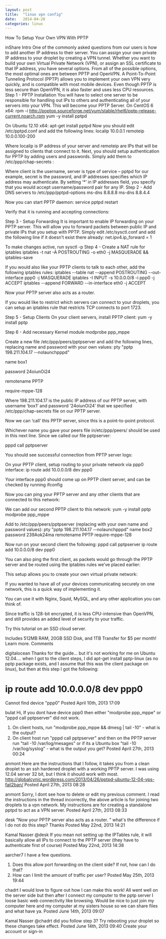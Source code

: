 ```yaml
---
layout: post
title:  "linux vpn config"
date:   2014-04-28
categories: linux
---
```


How To Setup Your Own VPN With PPTP

inShare
Intro
One of the commonly asked questions from our users is how to add another IP address to their server. You can assign your own private IP address to your droplet by creating a VPN tunnel. Whether you want to build your own Virtual Private Network (VPN), or assign an SSL certificate to that IP address, you have several options. From all of the possible options, the most optimal ones are between PPTP and OpenVPN. A Point-To-Point Tunneling Protocol (PPTP) allows you to implement your own VPN very quickly, and is compatible with most mobile devices. Even though PPTP is less secure than OpenVPN, it is also faster and uses less CPU resources.
Step 1 - PPTP Installation
You will have to select one server to be responsible for handling out IPs to others and authenticating all of your servers into your VPN. This will become your PPTP Server.
On CentOS 6 x64:
rpm -i http://poptop.sourceforge.net/yum/stable/rhel6/pptp-release-current.noarch.rpm
yum -y install pptpd

On Ubuntu 12.10 x64:
apt-get install pptpd
Now you should edit /etc/pptpd.conf and add the following lines:
localip 10.0.0.1
remoteip 10.0.0.100-200

Where localip is IP address of your server and remoteip are IPs that will be assigned to clients that connect to it.
Next, you should setup authentication for PPTP by adding users and passwords. Simply add them to /etc/ppp/chap-secrets :


Where client is the username, server is type of service – pptpd for our example, secret is the password, and IP addresses specifies which IP address may authenticate.
By setting ‘*’ in IP addresses field, you specify that you would accept username/password pair for any IP.
Step 2 - Add DNS servers to /etc/ppp/pptpd-options
ms-dns 8.8.8.8
ms-dns 8.8.4.4

Now you can start PPTP daemon:
service pptpd restart

Verify that it is running and accepting connections:


Step 3 - Setup Forwarding
It is important to enable IP forwarding on your PPTP server. This will allow you to forward packets between public IP and private IPs that you setup with PPTP.
Simply edit /etc/sysctl.conf and add the following line if it doesn’t exist there already:
net.ipv4.ip_forward = 1

To make changes active, run sysctl -p
Step 4 - Create a NAT rule for iptables
iptables -t nat -A POSTROUTING -o eth0 -j MASQUERADE && iptables-save

If you would also like your PPTP clients to talk to each other, add the following iptables rules:
iptables --table nat --append POSTROUTING --out-interface ppp0 -j MASQUERADE
iptables -I INPUT -s 10.0.0.0/8 -i ppp0 -j ACCEPT
iptables --append FORWARD --in-interface eth0 -j ACCEPT

Now your PPTP server also acts as a router. 

If you would like to restrict which servers can connect to your droplets, you can setup an iptables rule that restricts TCP connects to port 1723.

Step 5 - Setup Clients
On your client servers, install PPTP client:
yum -y install pptp

Step 6 - Add necessary Kernel module
modprobe ppp_mppe

Create a new file /etc/ppp/peers/pptpserver and add the following lines, replacing name and password with your own values:
pty "pptp 198.211.104.17 --nolaunchpppd"

name box1

password 24oiunOi24

remotename PPTP

require-mppe-128



Where 198.211.104.17 is the public IP address of our PPTP server, with username ‘box1’ and password ‘24oiunOi24’ that we specified /etc/ppp/chap-secrets file on our PPTP server.

Now we can ‘call’ this PPTP server, since this is a point-to-point protocol. 

Whichever name you gave your peers file in/etc/ppp/peers/ should be used in this next line. Since we called our file pptpserver:

pppd call pptpserver

You should see successful connection from PPTP server logs:


On your PPTP client, setup routing to your private network via ppp0 interface:
ip route add 10.0.0.0/8 dev ppp0

Your interface ppp0 should come up on PPTP client server, and can be checked by running ifconfig

Now you can ping your PPTP server and any other clients that are connected to this network:

We can add our second PPTP client to this network:
yum -y install pptp
modprobe ppp_mppe


Add to /etc/ppp/peers/pptpserver (replacing with your own name and password values):
pty "pptp 198.211.104.17 --nolaunchpppd"
name box2
password 239Aok24ma
remotename PPTP
require-mppe-128

Now run on your second client the following:
pppd call pptpserver
ip route add 10.0.0.0/8 dev ppp0


You can also ping the first client, as packets would go through the PPTP server and be routed using the iptables rules we’ve placed earlier:


This setup allows you to create your own virtual private network:


If you wanted to have all of your devices communicating securely on one network, this is a quick way of implementing it.

You can use it with Nginx, Squid, MySQL, and any other application you can think of.

Since traffic is 128-bit encrypted, it is less CPU-intensive than OpenVPN, and still provides an added level of security to your traffic.

Try this tutorial on an SSD cloud server.
  
Includes 512MB RAM, 20GB SSD Disk, and 1TB Transfer for $5 per month! Learn more.
Comments

digitalocean
Thanks for the guide... but it's not working for me on Ubuntu 12.04.... when I got to the client steps, I did apt-get install pptp-linux (as no pptp package exists, and I assume that this was the client package on linux), but then at this step I got the following:
# ip route add 10.0.0.0/8 dev ppp0 
Cannot find device "ppp0"
Posted April 10th, 2013 17:09

bulat
Hi,
If you dont have device ppp0 then either "modprobe ppp_mppe" or "pppd call pptpserver" did not work. 
1) On client hosts, run "modprobe ppp_mppe && dmesg | tail -10" - what is the output? 
2) On client host run "pppd call pptpserver" and then on the PPTP server run "tail -10 /var/log/mesages" or if its a Ubuntu box "tail -10 /var/log/syslog" - what is the output you get?
Posted April 27th, 2013 00:24

anmont
Here are the instructions that I follow, it takes you from a clean droplet to an ssh hardened droplet with a working PPTP server. I was using 12.04 server 32 bit, but I think it should work with most.
http://globalcynic.wordpress.com/2013/04/26/pptpd-ubuntu-12-04-vps-fail2ban/
Posted April 27th, 2013 08:28

anmont
Sorry, I dont see how to delete or edit my previous comment. I read the instructions in the thread incorrectly, the above article is for joining two droplets to a vpn network. My instructions are for creating a standalone pptpd to act as a VPN server.
Posted April 27th, 2013 08:33

desk
"Now your PPTP server also acts as a router. "
what's the difference if I do not do this step?
Thanks
Posted May 22nd, 2013 14:21

Kamal Nasser
@desk If you mean not setting up the IPTables rule, it will basically allow all IPs to connect to the PPTP server (they have to authenticate first of course)
Posted May 22nd, 2013 14:38

aarcher7
I have a few questions.
1) Does this allow port forwarding on the client side? If not, how can I do that? 
2) How can I limit the amount of traffic per user?
Posted May 25th, 2013 19:44

chadrt
I would love to figure out how I can make this work! All went well on the server side but then after I connect my computer to the pptp server I loose basic web connectivity like browsing. Would be nice to just join my computer here and my computer at my sisters house so we can share files and what have ya.
Posted June 14th, 2013 09:07

Kamal Nasser
@chadrt did you follow step 3? Try rebooting your droplet so these changes take effect.
Posted June 14th, 2013 09:40
Create your account or sign-in